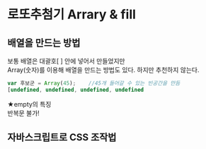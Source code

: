 # 로또추첨기 Arrary & fill

## 배열을 만드는 방법

보통 배열은 대괄호\[ \] 안에 넣어서 만들었지만  
Array\(숫자\)를 이용해 배열을 만드는 방법도 있다. 하지만 추천하지 않는다.

```javascript
var 후보군 = Array(45);    //45개 들어갈 수 있는 빈공간을 만듬
[undefined, undefined, undefined, undefined
```

★empty의 특징  
반복문 불가!

## 자바스크립트로 CSS 조작법

